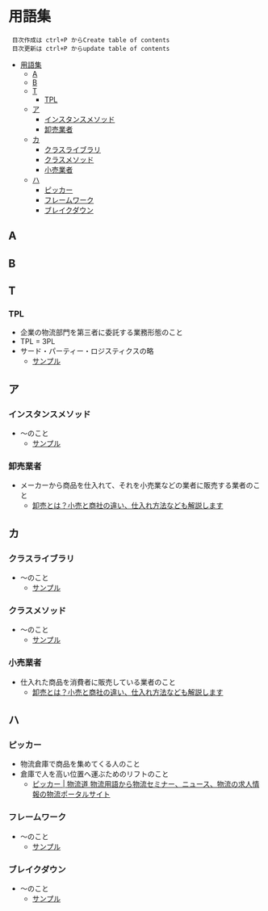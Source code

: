 # 用語集
```
 目次作成は ctrl+P からCreate table of contents
 目次更新は ctrl+P からupdate table of contents
```

- [用語集](#用語集)
  - [A](#a)
  - [B](#b)
  - [T](#t)
    - [TPL](#tpl)
  - [ア](#ア)
    - [インスタンスメソッド](#インスタンスメソッド)
    - [卸売業者](#卸売業者)
  - [カ](#カ)
    - [クラスライブラリ](#クラスライブラリ)
    - [クラスメソッド](#クラスメソッド)
    - [小売業者](#小売業者)
  - [ハ](#ハ)
    - [ピッカー](#ピッカー)
    - [フレームワーク](#フレームワーク)
    - [ブレイクダウン](#ブレイクダウン)

## A

## B

## T

### TPL

- 企業の物流部門を第三者に委託する業務形態のこと 
- TPL = 3PL
- サード・パーティー・ロジスティクスの略
  - [サンプル](https://google.co.jp)

## ア

### インスタンスメソッド

- ～のこと
  - [サンプル](https://google.co.jp)

### 卸売業者

- メーカーから商品を仕入れて、それを小売業などの業者に販売する業者のこと
  - [卸売とは？小売と商社の違い、仕入れ方法なども解説します](https://aqcg.jp/orosi/)

## カ

### クラスライブラリ

- ～のこと
  - [サンプル](https://google.co.jp)

### クラスメソッド

- ～のこと
  - [サンプル](https://google.co.jp)

### 小売業者

- 仕入れた商品を消費者に販売している業者のこと
  - [卸売とは？小売と商社の違い、仕入れ方法なども解説します](https://aqcg.jp/orosi/)

## ハ

### ピッカー

- 物流倉庫で商品を集めてくる人のこと
- 倉庫で人を高い位置へ運ぶためのリフトのこと
  - [ピッカー \| 物流道 物流用語から物流セミナー、ニュース、物流の求人情報の物流ポータルサイト](https://www.buturyu.net/blog/2020/03/20/picker/#:~:text=%E7%89%A9%E6%B5%81%E5%80%89%E5%BA%AB%E3%81%A7%E3%80%81%E5%95%86%E5%93%81%E3%82%92%E9%9B%86%E3%82%81%E3%81%A6%E3%81%8F%E3%82%8B%E4%BA%BA%E3%81%AE%E3%81%93%E3%81%A8%E3%80%82&text=%E3%83%94%E3%83%83%E3%82%AD%E3%83%B3%E3%82%B0%E3%81%9F%E3%82%81%E3%81%AB%E5%80%89%E5%BA%AB%E3%81%AE,%E3%81%99%E3%82%8B%E3%81%93%E3%81%A8%E3%81%8C%E3%81%A7%E3%81%8D%E3%81%BE%E3%81%99%E3%80%82)

### フレームワーク

- ～のこと
  - [サンプル](https://google.co.jp)

### ブレイクダウン

- ～のこと
  - [サンプル](https://google.co.jp)
